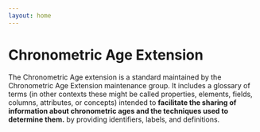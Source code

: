 ```yaml
---
layout: home
---
```


# Chronometric Age Extension

The Chronometric Age extension is a standard maintained by the Chronometric Age Extension maintenance group. It includes a glossary of terms (in other contexts these might be called properties, elements, fields, columns, attributes, or concepts) intended to **facilitate the sharing of information about chronometric ages and the techniques used to determine them.** by providing identifiers, labels, and definitions.
